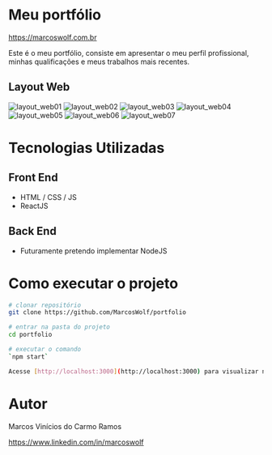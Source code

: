# Meu portfólio

https://marcoswolf.com.br

Este é o meu portfólio, consiste em apresentar o meu perfil profissional, minhas qualificações e meus trabalhos mais recentes.

## Layout Web
![layout_web01](https://user-images.githubusercontent.com/26293082/220230016-70e02e1b-379a-4d3d-9e26-2516ab08fe8a.jpg)
![layout_web02](https://user-images.githubusercontent.com/26293082/220230040-304a52d3-8bee-4110-a196-1f18e4319fe3.jpg)
![layout_web03](https://user-images.githubusercontent.com/26293082/220230105-7885e34a-3ad2-40ef-9589-df493557a6db.jpg)
![layout_web04](https://user-images.githubusercontent.com/26293082/220230116-a9c99336-3893-4abc-8934-26a62860f102.jpg)
![layout_web05](https://user-images.githubusercontent.com/26293082/220230120-ecc69f01-7395-4ac8-ab3b-a4e6cbeae60c.jpg)
![layout_web06](https://user-images.githubusercontent.com/26293082/220230126-9c8c8ede-9110-42d7-b424-b46a068083ae.jpg)
![layout_web07](https://user-images.githubusercontent.com/26293082/220230134-49a58aa1-1efc-4548-8d53-9d611d9fb946.jpg)


# Tecnologias Utilizadas
## Front End
- HTML / CSS / JS
- ReactJS

## Back End
- Futuramente pretendo implementar NodeJS

# Como executar o projeto

```bash
# clonar repositório
git clone https://github.com/MarcosWolf/portfolio

# entrar na pasta do projeto
cd portfolio

# executar o comando
`npm start`

Acesse [http://localhost:3000](http://localhost:3000) para visualizar no seu navegador.
```

# Autor

Marcos Vinícios do Carmo Ramos

https://www.linkedin.com/in/marcoswolf
